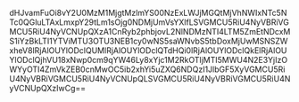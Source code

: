 dHJvamFuOi8vY2U0MzM1MjgtMzlmYS00NzExLWJjMGQtMjVhNWIxNTc5NTc0QGluLTAxLmxpY29tLm1sOjg0NDMjUmVsYXlfLSVGMCU5RiU4NyVBRiVGMCU5RiU4NyVCNUpQXzA1CnRyb2phbjovL2NlNDMzNTI4LTM5ZmEtNDcxMS1iYzBkLTI1YTViMTU3OTU3NEB1cy0wNS5saWNvbS5tbDoxMjUwMSNSZWxheV8lRjAlOUYlODclQUMlRjAlOUYlODclQTdHQi0lRjAlOUYlODclQkElRjAlOUYlODclQjhVU18xNwp0cm9qYW46Ly8xYjc1M2RkOTljMTI5MWU4N2E3YjIzOWYyOTI4ZmVkZEB0cnMwOC5ib2xhYi5uZXQ6NDQzI1JlbGF5XyVGMCU5RiU4NyVBRiVGMCU5RiU4NyVCNUpQLSVGMCU5RiU4NyVBRiVGMCU5RiU4NyVCNUpQXzIwCg==